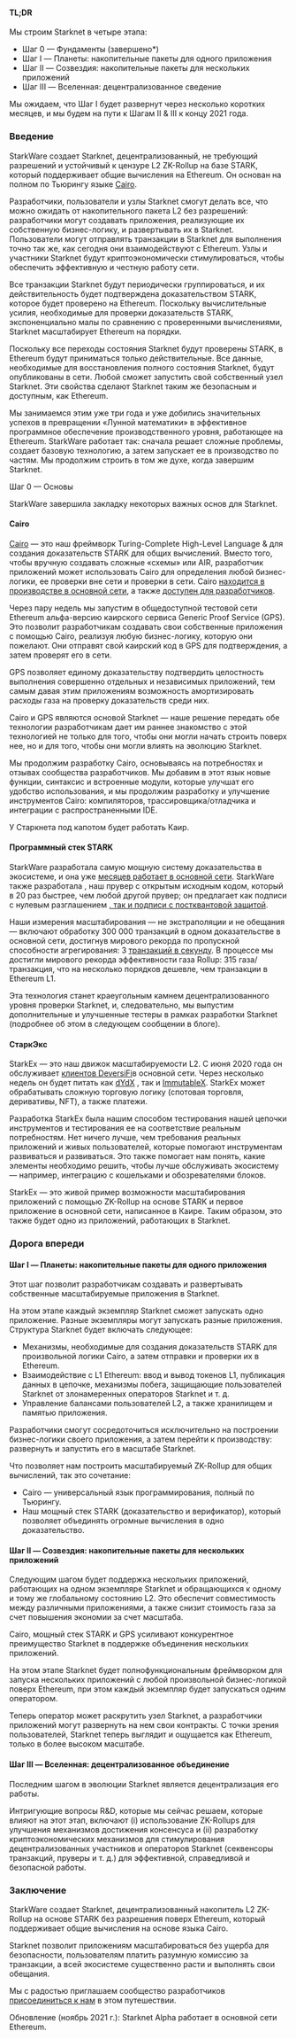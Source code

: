#### TL;DR

Мы строим Starknet в четыре этапа:

* Шаг 0 — Фундаменты (завершено*)
* Шаг I — Планеты: накопительные пакеты для одного приложения
* Шаг II — Созвездия: накопительные пакеты для нескольких приложений
* Шаг III — Вселенная: децентрализованное сведение

Мы ожидаем, что Шаг I будет развернут через несколько коротких месяцев, и мы будем на пути к Шагам II & III к концу 2021 года.

### Введение

StarkWare создает Starknet, децентрализованный, не требующий разрешений и устойчивый к цензуре L2 ZK-Rollup на базе STARK, который поддерживает общие вычисления на Ethereum. Он основан на полном по Тьюрингу языке [Cairo](https://www.cairo-lang.org/).

Разработчики, пользователи и узлы Starknet смогут делать все, что можно ожидать от накопительного пакета L2 без разрешений: разработчики могут создавать приложения, реализующие их собственную бизнес-логику, и развертывать их в Starknet. Пользователи могут отправлять транзакции в Starknet для выполнения точно так же, как сегодня они взаимодействуют с Ethereum. Узлы и участники Starknet будут криптоэкономически стимулироваться, чтобы обеспечить эффективную и честную работу сети.

Все транзакции Starknet будут периодически группироваться, и их действительность будет подтверждена доказательством STARK, которое будет проверено на Ethereum. Поскольку вычислительные усилия, необходимые для проверки доказательств STARK, экспоненциально малы по сравнению с проверенными вычислениями, Starknet масштабирует Ethereum на порядки.

Поскольку все переходы состояния Starknet будут проверены STARK, в Ethereum будут приниматься только действительные. Все данные, необходимые для восстановления полного состояния Starknet, будут опубликованы в сети. Любой сможет запустить свой собственный узел Starknet. Эти свойства сделают Starknet таким же безопасным и доступным, как Ethereum.

Мы занимаемся этим уже три года и уже добились значительных успехов в превращении «Лунной математики» в эффективное программное обеспечение производственного уровня, работающее на Ethereum. StarkWare работает так: сначала решает сложные проблемы, создает базовую технологию, а затем запускает ее в производство по частям. Мы продолжим строить в том же духе, когда завершим Starknet.

Шаг 0 — Основы

StarkWare завершила закладку некоторых важных основ для Starknet.

#### Cairo

[Cairo](https://twitter.com/StarkWareLtd/status/1300353049836376066?s=20) — это наш фреймворк Turing-Complete High-Level Language & для создания доказательств STARK для общих вычислений. Вместо того, чтобы вручную создавать сложные «схемы» или AIR, разработчик приложений может использовать Cairo для определения любой бизнес-логики, ее проверки вне сети и проверки в сети. Cairo [находится в производстве в основной сети](https://twitter.com/StarkWareLtd/status/1320695603492507648?s=20), а также [доступен для разработчиков](http://cairo-lang.org/).

Через пару недель мы запустим в общедоступной тестовой сети Ethereum альфа-версию каирского сервиса Generic Proof Service (GPS). Это позволит разработчикам создавать свои собственные приложения с помощью Cairo, реализуя любую бизнес-логику, которую они пожелают. Они отправят свой каирский код в GPS для подтверждения, а затем проверят его в сети.

GPS позволяет единому доказательству подтвердить целостность выполнения совершенно отдельных и независимых приложений, тем самым давая этим приложениям возможность амортизировать расходы газа на проверку доказательств среди них.

Cairo и GPS являются основой Starknet — наше решение передать обе технологии разработчикам дает им раннее знакомство с этой технологией не только для того, чтобы они могли начать строить поверх нее, но и для того, чтобы они могли влиять на эволюцию Starknet.

Мы продолжим разработку Cairo, основываясь на потребностях и отзывах сообщества разработчиков. Мы добавим в этот язык новые функции, синтаксис и встроенные модули, которые улучшат его удобство использования, и мы продолжим разработку и улучшение инструментов Cairo: компиляторов, трассировщика/отладчика и интеграции с распространенными IDE.

У Старкнета под капотом будет работать Каир.

#### Программный стек STARK

StarkWare разработала самую мощную систему доказательства в экосистеме, и она уже [месяцев работает в основной сети](https://medium.com/starkware/starks-over-mainnet-b83e63db04c0). StarkWare также разработала [](https://twitter.com/StarkWareLtd/status/1264911004099543040?s=20), наш прувер с открытым исходным кодом, который в 20 раз быстрее, чем любой другой прувер; он предлагает как подписи с нулевым разглашением [, так и подписи с постквантовой защитой](https://twitter.com/StarkWareLabs/status/1331930111227080709).

Наши измерения масштабирования — не экстраполяции и не обещания — включают обработку 300 000 транзакций в одном доказательстве в основной сети, достигнув мирового рекорда по пропускной способности агрегирования: 3 [транзакций в секунду](https://twitter.com/StarkWareLtd/status/1287770381525422082?s=20). В процессе мы достигли мирового рекорда эффективности газа Rollup: 315 газа/транзакция, что на несколько порядков дешевле, чем транзакции в Ethereum L1.

Эта технология станет краеугольным камнем децентрализованного уровня проверки Starknet, и, следовательно, мы выпустим дополнительные и улучшенные тестеры в рамках разработки Starknet (подробнее об этом в следующем сообщении в блоге).

#### СтаркЭкс

StarkEx — это наш движок масштабируемости L2. С июня 2020 года он обслуживает [клиентов DeversiFi](https://twitter.com/deversifi)в основной сети. Через несколько недель он будет питать как [dYdX](https://twitter.com/dydxprotocol) , так и [ImmutableX](https://twitter.com/Immutable). StarkEx может обрабатывать сложную торговую логику (спотовая торговля, деривативы, NFT), а также платежи.

Разработка StarkEx была нашим способом тестирования нашей цепочки инструментов и тестирования ее на соответствие реальным потребностям. Нет ничего лучше, чем требования реальных приложений и живых пользователей, которые помогают инструментам развиваться и развиваться. Это также помогает нам понять, какие элементы необходимо решить, чтобы лучше обслуживать экосистему — например, интеграцию с кошельками и обозревателями блоков.

StarkEx — это живой пример возможности масштабирования приложений с помощью ZK-Rollup на основе STARK и первое приложение в основной сети, написанное в Каире. Таким образом, это также будет одно из приложений, работающих в Starknet.

### Дорога впереди

#### Шаг I — Планеты: накопительные пакеты для одного приложения

Этот шаг позволит разработчикам создавать и развертывать собственные масштабируемые приложения в Starknet.

На этом этапе каждый экземпляр Starknet сможет запускать одно приложение. Разные экземпляры могут запускать разные приложения.\
Структура Starknet будет включать следующее:

* Механизмы, необходимые для создания доказательств STARK для произвольной логики Cairo, а затем отправки и проверки их в Ethereum.
* Взаимодействие с L1 Ethereum: ввод и вывод токенов L1, публикация данных в цепочке, механизмы побега, защищающие пользователей Starknet от злонамеренных операторов Starknet и т. д.
* Управление балансами пользователей L2, а также хранилищем и памятью приложения.

Разработчики смогут сосредоточиться исключительно на построении бизнес-логики своего приложения, а затем перейти к производству: развернуть и запустить его в масштабе Starknet.

Что позволяет нам построить масштабируемый ZK-Rollup для общих вычислений, так это сочетание:

* Cairo — универсальный язык программирования, полный по Тьюрингу.
* Наш мощный стек STARK (доказательство и верификатор), который позволяет объединять огромные вычисления в одно доказательство.

#### Шаг II — Созвездия: накопительные пакеты для нескольких приложений

Следующим шагом будет поддержка нескольких приложений, работающих на одном экземпляре Starknet и обращающихся к одному и тому же глобальному состоянию L2. Это обеспечит совместимость между различными приложениями, а также снизит стоимость газа за счет повышения экономии за счет масштаба.

Cairo, мощный стек STARK и GPS усиливают конкурентное преимущество Starknet в поддержке объединения нескольких приложений.

На этом этапе Starknet будет полнофункциональным фреймворком для запуска нескольких приложений с любой произвольной бизнес-логикой поверх Ethereum, при этом каждый экземпляр будет запускаться одним оператором.

Теперь оператор может раскрутить узел Starknet, а разработчики приложений могут развернуть на нем свои контракты. С точки зрения пользователей, Starknet теперь выглядит и ощущается как Ethereum, только в более высоком масштабе.

#### Шаг III — Вселенная: децентрализованное объединение

Последним шагом в эволюции Starknet является децентрализация его работы.

Интригующие вопросы R&D, которые мы сейчас решаем, которые влияют на этот этап, включают (i) использование ZK-Rollups для улучшения механизмов достижения консенсуса и (ii) разработку криптоэкономических механизмов для стимулирования децентрализованных участников и операторов Starknet (секвенсоры транзакций, пруверы и т. д.) для эффективной, справедливой и безопасной работы.

### Заключение

StarkWare создает Starknet, децентрализованный накопитель L2 ZK-Rollup на основе STARK без разрешения поверх Ethereum, который поддерживает общие вычисления на основе языка Cairo.

Starknet позволит приложениям масштабироваться без ущерба для безопасности, пользователям платить разумную комиссию за транзакции, а всей экосистеме существенно расти и выполнять свои обещания.

Мы с радостью приглашаем сообщество разработчиков [присоединиться к нам](https://twitter.com/StarkWareLtd) в этом путешествии.

Обновление (ноябрь 2021 г.): Starknet Alpha работает в основной сети Ethereum.